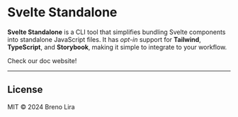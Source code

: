 # Svelte Standalone

**Svelte Standalone** is a CLI tool that simplifies bundling Svelte components into standalone JavaScript files. It has *opt-in* support for **Tailwind**, **TypeScript**, and **Storybook**, making it simple to integrate to your workflow.

Check our doc website!

---

## License

MIT © 2024 Breno Lira
